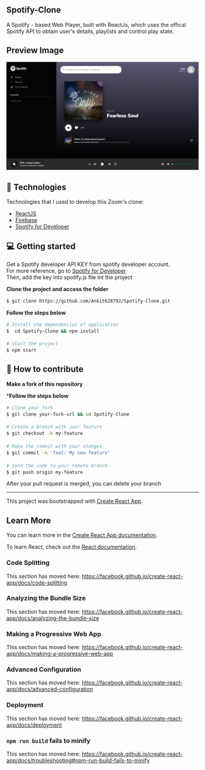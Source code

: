 ## Spotify-Clone
A Spotify - based Web Player, built with ReactJs, which uses the offical Spotify API to obtain user's details, playlists and control play state.

## Preview Image
<img src="https://github.com/Ankit628792/Spotify-Clone/blob/master/spotify.png?raw=true" />


## 🚀 Technologies

Technologies that I used to develop this Zoom's clone:
* [ReactJS](https://reactjs.org)
* [Firebase](https://firebase.google.com/docs)
* [Spotify for Developer](https://developer.spotify.com/documentation/)

## 💻 Getting started

Get a Spotify developer API KEY from spotify developer account. <br />
For more reference, go to [Spotify for Developer](https://developer.spotify.com/documentation/web-api/) <br />
Then, add the key into spotify.js file int the project

**Clone the project and access the folder**

```bash
$ git clone https://github.com/Ankit628792/Spotify-Clone.git
```

**Follow the steps below**

```bash
# Install the dependencies of application
$  cd Spotify-Clone && npm install

# Start the project
$ npm start
```

## 🤔 How to contribute

**Make a fork of this repository**

***Follow the steps below**

```bash
# Clone your fork
$ git clone your-fork-url && cd Spotify-Clone

# Create a branch with your feature
$ git checkout -b my-feature

# Make the commit with your changes
$ git commit -m 'feat: My new feature'

# Send the code to your remote branch
$ git push origin my-feature
```

After your pull request is merged, you can delete your branch

---

This project was bootstrapped with [Create React App](https://github.com/facebook/create-react-app).


## Learn More

You can learn more in the [Create React App documentation](https://facebook.github.io/create-react-app/docs/getting-started).

To learn React, check out the [React documentation](https://reactjs.org/).

### Code Splitting

This section has moved here: https://facebook.github.io/create-react-app/docs/code-splitting

### Analyzing the Bundle Size

This section has moved here: https://facebook.github.io/create-react-app/docs/analyzing-the-bundle-size

### Making a Progressive Web App

This section has moved here: https://facebook.github.io/create-react-app/docs/making-a-progressive-web-app

### Advanced Configuration

This section has moved here: https://facebook.github.io/create-react-app/docs/advanced-configuration

### Deployment

This section has moved here: https://facebook.github.io/create-react-app/docs/deployment

### `npm run build` fails to minify

This section has moved here: https://facebook.github.io/create-react-app/docs/troubleshooting#npm-run-build-fails-to-minify
